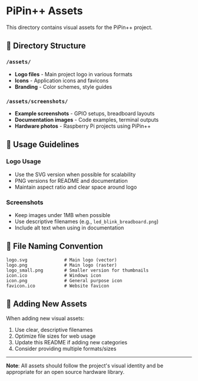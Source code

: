 # PiPin++ Assets

This directory contains visual assets for the PiPin++ project.

## 📁 Directory Structure

### `/assets/`
- **Logo files** - Main project logo in various formats
- **Icons** - Application icons and favicons
- **Branding** - Color schemes, style guides

### `/assets/screenshots/`
- **Example screenshots** - GPIO setups, breadboard layouts
- **Documentation images** - Code examples, terminal outputs
- **Hardware photos** - Raspberry Pi projects using PiPin++

## 🎨 **Usage Guidelines**

### Logo Usage
- Use the SVG version when possible for scalability
- PNG versions for README and documentation
- Maintain aspect ratio and clear space around logo

### Screenshots
- Keep images under 1MB when possible
- Use descriptive filenames (e.g., `led_blink_breadboard.png`)
- Include alt text when using in documentation

## 📝 **File Naming Convention**

```
logo.svg              # Main logo (vector)
logo.png              # Main logo (raster)
logo_small.png        # Smaller version for thumbnails
icon.ico              # Windows icon
icon.png              # General purpose icon
favicon.ico           # Website favicon
```

## 🔗 **Adding New Assets**

When adding new visual assets:
1. Use clear, descriptive filenames
2. Optimize file sizes for web usage
3. Update this README if adding new categories
4. Consider providing multiple formats/sizes

---

**Note**: All assets should follow the project's visual identity and be appropriate for an open source hardware library.